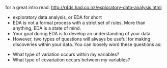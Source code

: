 for a great intro read: http://r4ds.had.co.nz/exploratory-data-analysis.html

* exploratory data analysis, or EDA for short
* EDA is not a formal process with a strict set of rules. More than anything, EDA is a state of mind.
* Your goal during EDA is to develop an understanding of your data.
* However, two types of questions will always be useful for making discoveries within your data. You can loosely word these questions as:

+ What type of variation occurs within my variables?
+ What type of covariation occurs between my variables?
